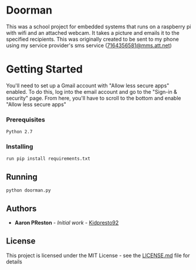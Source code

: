 # Doorman

This was a school project for embedded systems that runs on a raspberry pi with wifi and an attached webcam. It takes a picture and emails it to the specified recipients. This was originally created to be sent to my phone using my service provider's sms service (7164356581@mms.att.net) 

# Getting Started

You'll need to set up a Gmail account with "Allow less secure apps" enabled. To do this, log into the email account and go to the "Sign-in & security" page. From here, you'll have to scroll to the bottom and enable "Allow less secure apps"

### Prerequisites

```
Python 2.7
```

### Installing

```
run pip install requirements.txt
```


## Running

```
python doorman.py
```

## Authors

* **Aaron PReston** - *Initial work* - [Kidpresto92](https://github.com/kidpresto92)

## License

This project is licensed under the MIT License - see the [LICENSE.md](LICENSE.md) file for details